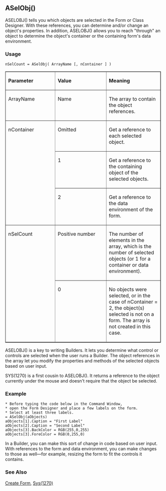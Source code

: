 ## ASelObj()

ASELOBJ() tells you which objects are selected in the Form or Class Designer. With these references, you can determine and/or change an object's properties. In addition, ASELOBJ() allows you to reach "through" an object to determine the object's container or the containing form's data environment. 

### Usage

```foxpro
nSelCount = ASelObj( ArrayName [, nContainer ] )
```
<table border cellspacing=0 cellpadding=0 width=100%>
<tr>
  <td width=32% valign=top>
  <p><b>Parameter</b></p>
  </td>
  <td width=23% valign=top>
  <p><b>Value</b></p>
  </td>
  <td width=45% valign=top>
  <p><b>Meaning</b></p>
  </td>
 </tr>
<tr>
  <td width=32% valign=top>
  <p>ArrayName</p>
  </td>
  <td width=23% valign=top>
  <p>Name</p>
  </td>
  <td width=45% valign=top>
  <p>The array to contain the object references.</p>
  </td>
 </tr>
<tr>
  <td width=32% rowspan=3 valign=top>
  <p>nContainer</p>
  </td>
  <td width=23% valign=top>
  <p>Omitted</p>
  </td>
  <td width=45% valign=top>
  <p>Get a reference to each selected object.</p>
  </td>
 </tr>
<tr>
  <td width=33% valign=top>
  <p>1</p>
  </td>
  <td width=67% valign=top>
  <p>Get a reference to the containing object of the selected objects.</p>
  </td>
 </tr>
<tr>
  <td width=33% valign=top>
  <p>2</p>
  </td>
  <td width=67% valign=top>
  <p>Get a reference to the data environment of the form.</p>
  </td>
 </tr>
<tr>
  <td width=32% rowspan=2 valign=top>
  <p>nSelCount</p>
  </td>
  <td width=23% valign=top>
  <p>Positive number</p>
  </td>
  <td width=45% valign=top>
  <p>The number of elements in the array, which is the number of selected objects (or 1 for a container or data environment).</p>
  </td>
 </tr>
<tr>
  <td width=33% valign=top>
  <p>0</p>
  </td>
  <td width=67% valign=top>
  <p>No objects were selected, or in the case of nContainer = 2, the object(s) selected is not on a form. The array is not created in this case.</p>
  </td>
 </tr>
</table>

ASELOBJ() is a key to writing Builders. It lets you determine what control or controls are selected when the user runs a Builder. The object references in the array let you modify the properties and methods of the selected objects based on user input.

SYS(1270) is a first cousin to ASELOBJ(). It returns a reference to the object currently under the mouse and doesn't require that the object be selected.

### Example

```foxpro
* Before typing the code below in the Command Window,
* open the Form Designer and place a few labels on the form.
* Select at least three labels.
= ASelObj(aObjects)
aObjects[1].Caption = "First Label"
aObjects[2].Caption = "Second Label"
aObjects[3].BackColor = RGB(255,0,255)
aObjects[3].ForeColor = RGB(0,255,0)
```

In a Builder, you can make this sort of change in code based on user input. With references to the form and data environment, you can make changes to those as well&mdash;for example, resizing the form to fit the controls it contains.

### See Also

[Create Form](s4g590.md), [Sys(1270)](s4g576.md)